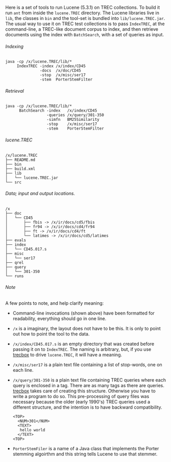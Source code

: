 Here is a set of tools to run Lucene (5.3.1) on TREC collections. To
build it run `ant` from inside the `lucene.TREC` directory. The Lucene
libraries live in `lib`, the classes in `bin` and the tool-set is
bundled into `lib/lucene.TREC.jar`. The usual way to use it on TREC
test collections is to pass `IndexTREC`, at the command-line, a
TREC-like document corpus to index, and then retrieve documents using
the index with `BatchSearch`, with a set of queries as input.

###### Indexing

```
java -cp /x/lucene.TREC/lib/*
     IndexTREC -index /x/index/CD45
               -docs  /x/doc/CD45
               -stop  /x/misc/ser17
               -stem  PorterStemFilter
```

###### Retrieval

```
java -cp /x/lucene.TREC/lib/*
      BatchSearch -index   /x/index/CD45
                  -queries /x/query/301-350
                  -simfn   BM25Similarity
                  -stop    /x/misc/ser17
                  -stem    PorterStemFilter
```

###### lucene.TREC

```
/x/lucene.TREC
├── README.md
├── bin
├── build.xml
├── lib
│   └── lucene.TREC.jar
└── src
```

###### Data; input and output locations.

```
/x
├── doc
│   └── CD45
│       ├── fbis -> /x/ir/docs/cd5/fbis
│       ├── fr94 -> /x/ir/docs/cd4/fr94
│       ├── ft -> /x/ir/docs/cd4/ft
│       └── latimes -> /x/ir/docs/cd5/latimes
├── evals
├── index
│   └── CD45.017.s
├── misc
│   └── ser17
├── qrel
├── query
│   └── 301-350
└── runs
```

###### Note

A few points to note, and help clarify meaning:

- Command-line invocations (shown above) have been formatted for
  readability, everything should go in one line.

- `/x` is a imaginary, the layout does not have to be this. It is only
  to point out how to point the tool to the data.

- `/x/index/CD45.017.s` is an empty directory that was created before
  passing it on to `IndexTREC`. The naming is arbitrary, but, if you use
  [trecbox](https://github.com/sauparna/trecbox) to drive `lucene.TREC`,
  it will have a meaning.

- `/x/misc/ser17` is a plain text file containing a list of stop-words,
  one on each line.

- `/x/query/301-350` is a plain text file containing TREC queries
  where each query is enclosed in a <TOP> tag. There are as many <TOP>
  tags as there are
  queries. [trecbox](https://github.com/sauparna/trecbox) takes care
  of creating this structure. Otherwise you have to write a program to
  do so. This pre-processing of query files was necessary because the
  older (early 1990's) TREC queries used a different structure, and
  the intention is to have backward compatibility.

  ```
  <TOP>
    <NUM>301</NUM>
    <TEXT>
     hello world
    </TEXT>
  <TOP>
  ```
  
- `PorterStemFiler` is a name of a Java class that implements the
  Porter stemming algoirthm and this string tells Lucene to use that
  stemmer.
